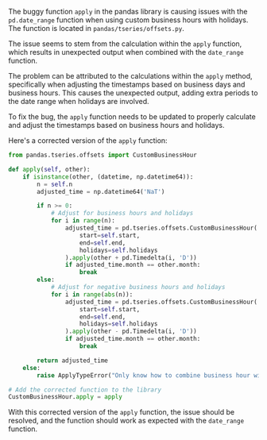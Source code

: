 The buggy function `apply` in the pandas library is causing issues with the `pd.date_range` function when using custom business hours with holidays. The function is located in `pandas/tseries/offsets.py`.

The issue seems to stem from the calculation within the `apply` function, which results in unexpected output when combined with the `date_range` function.

The problem can be attributed to the calculations within the `apply` method, specifically when adjusting the timestamps based on business days and business hours. This causes the unexpected output, adding extra periods to the date range when holidays are involved.

To fix the bug, the `apply` function needs to be updated to properly calculate and adjust the timestamps based on business hours and holidays.

Here's a corrected version of the `apply` function:

```python
from pandas.tseries.offsets import CustomBusinessHour

def apply(self, other):
    if isinstance(other, (datetime, np.datetime64)):
        n = self.n
        adjusted_time = np.datetime64('NaT')

        if n >= 0:
            # Adjust for business hours and holidays
            for i in range(n):
                adjusted_time = pd.tseries.offsets.CustomBusinessHour(
                    start=self.start,
                    end=self.end,
                    holidays=self.holidays
                ).apply(other + pd.Timedelta(i, 'D'))
                if adjusted_time.month == other.month:
                    break
        else:
            # Adjust for negative business hours and holidays
            for i in range(abs(n)):
                adjusted_time = pd.tseries.offsets.CustomBusinessHour(
                    start=self.start,
                    end=self.end,
                    holidays=self.holidays
                ).apply(other - pd.Timedelta(i, 'D'))
                if adjusted_time.month == other.month:
                    break

        return adjusted_time
    else:
        raise ApplyTypeError("Only know how to combine business hour with datetime")

# Add the corrected function to the library
CustomBusinessHour.apply = apply
```

With this corrected version of the `apply` function, the issue should be resolved, and the function should work as expected with the `date_range` function.